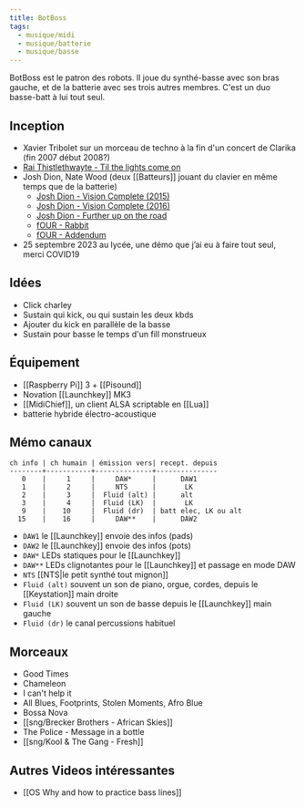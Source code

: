 ```yaml
---
title: BotBoss
tags:
  - musique/midi
  - musique/batterie
  - musique/basse
---
```


BotBoss est le patron des robots. Il joue du synthé-basse avec son bras gauche, et de la batterie avec ses trois autres membres. C'est un duo basse-batt à lui tout seul.

## Inception

- Xavier Tribolet sur un morceau de techno à la fin d'un concert de Clarika (fin 2007 début 2008?)
- [Rai Thistlethwayte - Til the lights come on](https://www.youtube.com/watch?v=1yUkqXyPXTQ)
- Josh Dion, Nate Wood (deux [[Batteurs]] jouant du clavier en même temps que de la batterie)
  - [Josh Dion - Vision Complete (2015)](https://www.youtube.com/watch?v=Bwpx3_kovLA)
  - [Josh Dion - Vision Complete (2016)](https://www.youtube.com/watch?v=4fcZNg5Kw1A)
  - [Josh Dion - Further up on the road](https://www.youtube.com/watch?v=yaPKnSz9gu0)
  - [fOUR - Rabbit](https://www.youtube.com/watch?v=eQCMbbkEAEI)
  - [fOUR - Addendum](https://www.youtube.com/watch?v=8hIHnSBTHsg)
- 25 septembre 2023 au lycée, une démo que j’ai eu à faire tout seul, merci COVID19

## Idées

- Click charley
- Sustain qui kick, ou qui sustain les deux kbds
- Ajouter du kick en parallèle de la basse
- Sustain pour basse le temps d'un fill monstrueux

## Équipement

- [[Raspberry Pi]] 3 + [[Pisound]]
- Novation [[Launchkey]] MK3
- [[MidiChief]], un client ALSA scriptable en [[Lua]]
- batterie hybride électro-acoustique

## Mémo canaux

```plain
ch info | ch humain | émission vers| recept. depuis
--------+-----------+--------------+---------------
   0    |     1     |     DAW*     |      DAW1
   1    |     2     |     NTS      |       LK
   2    |     3     |  Fluid (alt) |      alt
   3    |     4     |  Fluid (LK)  |       LK
   9    |    10     |  Fluid (dr)  | batt elec, LK ou alt
  15    |    16     |     DAW**    |      DAW2
```
- `DAW1` le [[Launchkey]] envoie des infos (pads)
- `DAW2` le [[Launchkey]] envoie des infos (pots)
- `DAW*` LEDs statiques pour le [[Launchkey]]
- `DAW**` LEDs clignotantes pour le [[Launchkey]] et passage en mode DAW
- `NTS` [[NTS|le petit synthé tout mignon]]
- `Fluid (alt)` souvent un son de piano, orgue, cordes, depuis le [[Keystation]] main droite
- `Fluid (LK)` souvent un son de basse depuis le [[Launchkey]] main gauche
- `Fluid (dr)` le canal percussions habituel

## Morceaux

- Good Times
- Chameleon
- I can't help it
- All Blues, Footprints, Stolen Moments, Afro Blue
- Bossa Nova
- [[sng/Brecker Brothers - African Skies]]
- The Police - Message in a bottle
- [[sng/Kool & The Gang - Fresh]]

## Autres Videos intéressantes

- [[OS Why and how to practice bass lines]]
